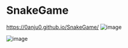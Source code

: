 # SnakeGame
https://0anju0.github.io/SnakeGame/
![image](https://github.com/0anju0/SnakeGame/assets/123807748/f69f1e01-2168-4aa5-90ca-e08734b9fb73)

![image](https://github.com/0anju0/SnakeGame/assets/123807748/d375965f-f8e6-4d3c-8104-2b6c68668e3f)

